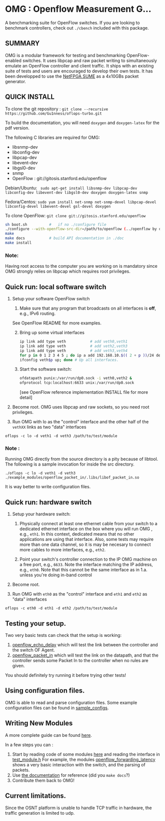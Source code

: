 #            OMG : Openflow Measurement G...

A benchmarking suite for OpenFlow switches.  If you are looking
to benchmark controllers, check out `./cbench` included with this package.

## SUMMARY

OMG is a modular framework for testing and benchmarking OpenFlow-enabled
switches.  It uses libpcap and raw packet writing to simultaneously
emulate an OpenFlow controller and client traffic. It ships with
an existing suite of tests and users are encouraged to develop their
own tests. It has been developped to use the [NetFPGA SUME](https://github.com/NetFPGA/NetFPGA-SUME-public/wiki)
as a 4x10GBs packet generator.

## QUICK INSTALL

To clone the git repository : `git clone --recursive https://github.com/Gu1nness/oflops-turbo.git`

To build the documentation, you will need `doxygen` and `doxygen-latex` for the pdf version.

The following C libraries are required for OMG:

- libsnmp-dev
- libconfig-dev
- libpcap-dev
- libevent-dev
- libgsl0-dev
- snmp
- OpenFlow : git://gitosis.stanford.edu/openflow

Debian/Ubuntu: ` sudo apt-get install libsnmp-dev libpcap-dev libconfig-dev libevent-dev libgsl0-dev doxygen doxygen-latex snmp`

Fedora/Centos: `sudo yum install net-snmp net-snmp-devel libpcap-devel libconfig-devel libevent-devel gsl-devel doxygen`

To clone OpenFlow: `git clone git://gitosis.stanford.edu/openflow`


```sh
sh boot.sh          #   if no ./configure file
./configure --with-openflow-src-dir=/path/to/openflow (../openflow by default)
make
make docs           # build API documentation in ./doc
make install
```


### Note:
Having root access to the computer you are working on is mandatory since
OMG strongly relies on libpcap which requires root privileges.


## Quick run: local software switch

1. Setup your software OpenFlow switch
    1. Make sure that any program that broadcasts on all interfaces is **off**, e.g., IPv6 routing.

   See OpenFlow README for more examples.

    2. Bring up some virtual interfaces
        ```sh
        ip link add type veth           # add veth0,veth1
        ip link add type veth           # add veth2,veth3
        ip link add type veth           # add veth3,veth4
        for p in 0 1 2 3 4 5 ; do ip a add 192.168.10.$(( 2 + p ))/24 dev veth$p;
        ifconfig veth$p up; done # Up all interfaces.
        ```

    3. Start the software switch:

        ```sh
        ofdatapath punix:/var/run/dp0.sock -i veth0,veth2 &
        ofprotocol tcp:localhost:6633 unix:/var/run/dp0.sock
        ```
        [see OpenFlow reference implementation INSTALL file for more detail]

2. Become root. OMG uses libpcap and raw sockets, so you need root
privileges.

3. Run OMG with lo as the "control" interface and the other half of the
        `vethXX` links as two "data" interfaces

```
oflops -c lo -d veth1 -d veth3 /path/to/test/module
```

### Note :
Running OMG directly from the source directory is a pity because of
        libtool.  The following is a sample invocation for inside the src directory.

```
./oflops -c lo -d veth1 -d veth3 ./example_modules/openflow_packet_in/.libs/libof_packet_in.so
```

It is way better to write configuration files.

## Quick run: hardware switch

1. Setup your hardware switch:

    1. Physically connect at least one ethernet cable from your switch to a
 dedicated ethernet interface on the box where you will run OMG , e.g., `eth1`.
 In this context, dedicated means that no other applications are using that
 interface.  Also, some tests may require more than one data channel, so it is
 may be necesary to connect more cables to more interfaces, e.g., `eth2`.

    2. Point your switch's controller connection to the IP OMG machine on a
  free port, e.g., `6633`.   Note the interface matching the IP address, e.g.,
  `eth0`.  Note that this cannot be the same interface as in 1.a. unless you're
  doing in-band control

2. Become root.

3. Run OMG with `eth0` as the "control" interface and `eth1` and `eth2` as "data"
interfaces

```
oflops -c eth0 -d eth1 -d eth2 /path/to/test/module
```

## Testing your setup.

Two very basic tests can check that the setup is working:
 1. [openflow_echo_delay](./example_modules/openflow_echo_delay/echo_test.c)
    which will test the link between the controller and the switch OF Agent.
 2. [openflow_packet_in](./example_modules/openflow_packet_in/pktin.c) which
    will test the link on the datapath, and that the controller sends some
    Packet In to the controller when no rules are given.

You should definitely try running it before trying other tests!

## Using configuration files.

OMG is able to read and parse configuration files.
Some example configuration files can be found in [sample_configs](./sample_configs/).

## Writing New Modules

A more complete guide can be found [here](./MODULE.md).

In a few steps you can :
1) Start by reading code of some modules [here](./example_modules/) and reading
the interface in [test_module.h](./test_module.h) For example, the modules
[openflow_forwarding_latency](./example_modules/openflow_forwarding_latency/forward.c)
shows a very basic interaction with the switch, and the parsing of packets.
2) Use [the documentation](./doc/) for reference (did you `make docs`?)
3) Contribute them back to OMG!

## Current limitations.

Since the OSNT platform is unable to handle TCP traffic in hardware, the
traffic generation is limited to udp.

